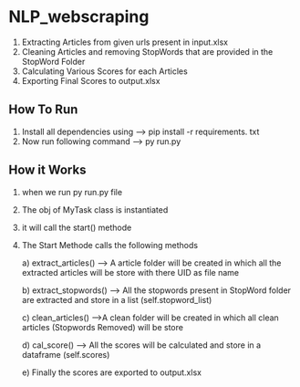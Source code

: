 # NLP_webscraping 
1. Extracting Articles from given urls present in input.xlsx 
2. Cleaning Articles and removing StopWords that are provided in the StopWord Folder
3. Calculating Various Scores for each Articles
4. Exporting Final Scores to output.xlsx   


## How To Run 
1. Install all dependencies using
   --> pip install -r requirements. txt
2. Now run following command
   -->  py run.py  

## How it Works 
1. when we run py run.py file
2. The obj of MyTask class is instantiated
3. it will call the start() methode
4. The Start Methode calls the following methods
   
   a) extract_articles()
      --> A article folder will be created in which all the extracted articles will be store with there UID as file name

   b) extract_stopwords()
      --> All the stopwords present in StopWord folder are extracted and store in a list (self.stopword_list) 

   c) clean_articles()
      -->A clean folder will be created in which all clean articles (Stopwords Removed) will be store 

   d) cal_score()
      --> All the scores will be calculated and store in a dataframe (self.scores)
     
   e) Finally the scores are exported to output.xlsx
   

